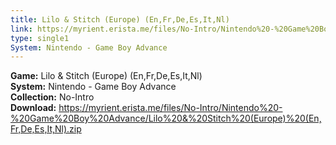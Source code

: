 ```yaml
---
title: Lilo & Stitch (Europe) (En,Fr,De,Es,It,Nl)
link: https://myrient.erista.me/files/No-Intro/Nintendo%20-%20Game%20Boy%20Advance/Lilo%20&%20Stitch%20(Europe)%20(En,Fr,De,Es,It,Nl).zip
type: single1
System: Nintendo - Game Boy Advance
---
```

<b>Game:</b> Lilo & Stitch (Europe) (En,Fr,De,Es,It,Nl)<br>
<b>System:</b> Nintendo - Game Boy Advance<br>
<b>Collection:</b> No-Intro<br>
<b>Download:</b> https://myrient.erista.me/files/No-Intro/Nintendo%20-%20Game%20Boy%20Advance/Lilo%20&%20Stitch%20(Europe)%20(En,Fr,De,Es,It,Nl).zip
